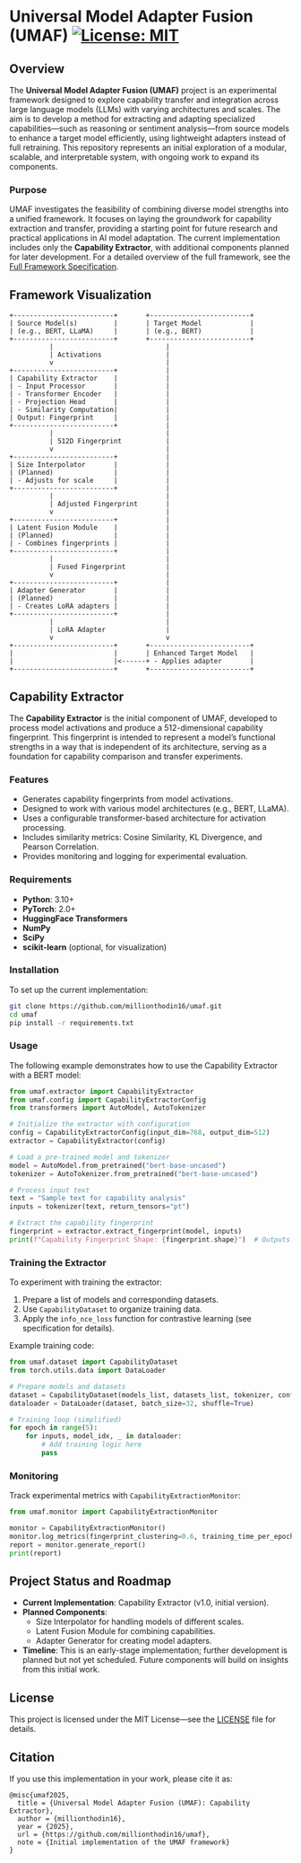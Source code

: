 # Universal Model Adapter Fusion (UMAF) [![License: MIT](https://img.shields.io/badge/License-MIT-yellow.svg)](https://opensource.org/licenses/MIT)

## Overview
The **Universal Model Adapter Fusion (UMAF)** project is an experimental framework designed to explore capability transfer and integration across large language models (LLMs) with varying architectures and scales. The aim is to develop a method for extracting and adapting specialized capabilities—such as reasoning or sentiment analysis—from source models to enhance a target model efficiently, using lightweight adapters instead of full retraining. This repository represents an initial exploration of a modular, scalable, and interpretable system, with ongoing work to expand its components.

### Purpose
UMAF investigates the feasibility of combining diverse model strengths into a unified framework. It focuses on laying the groundwork for capability extraction and transfer, providing a starting point for future research and practical applications in AI model adaptation. The current implementation includes only the **Capability Extractor**, with additional components planned for later development. For a detailed overview of the full framework, see the [Full Framework Specification](UMAF_Framework_Specification.md).

## Framework Visualization

```plaintext
+-------------------------+       +-------------------------+
| Source Model(s)         |       | Target Model            |
| (e.g., BERT, LLaMA)     |       | (e.g., BERT)            |
+-------------------------+       +-------------------------+
          |                            |
          | Activations                |
          v                            |
+-------------------------+            |
| Capability Extractor    |            |
| - Input Processor       |            |
| - Transformer Encoder   |            |
| - Projection Head       |            |
| - Similarity Computation|            |
| Output: Fingerprint     |            |
+-------------------------+            |
          |                            |
          | 512D Fingerprint           |
          v                            |
+-------------------------+            |
| Size Interpolator       |            |
| (Planned)               |            |
| - Adjusts for scale     |            |
+-------------------------+            |
          |                            |
          | Adjusted Fingerprint       |
          v                            |
+-------------------------+            |
| Latent Fusion Module    |            |
| (Planned)               |            |
| - Combines fingerprints |            |
+-------------------------+            |
          |                            |
          | Fused Fingerprint          |
          v                            |
+-------------------------+            |
| Adapter Generator       |            |
| (Planned)               |            |
| - Creates LoRA adapters |            |
+-------------------------+            |
          |                            |
          | LoRA Adapter               |
          v                            v
+-------------------------+       +-------------------------+
|                         |       | Enhanced Target Model   |
|                         |<------+ - Applies adapter       |
+-------------------------+       +-------------------------+
```

## Capability Extractor
The **Capability Extractor** is the initial component of UMAF, developed to process model activations and produce a 512-dimensional capability fingerprint. This fingerprint is intended to represent a model’s functional strengths in a way that is independent of its architecture, serving as a foundation for capability comparison and transfer experiments.

### Features
- Generates capability fingerprints from model activations.
- Designed to work with various model architectures (e.g., BERT, LLaMA).
- Uses a configurable transformer-based architecture for activation processing.
- Includes similarity metrics: Cosine Similarity, KL Divergence, and Pearson Correlation.
- Provides monitoring and logging for experimental evaluation.

### Requirements
- **Python**: 3.10+
- **PyTorch**: 2.0+
- **HuggingFace Transformers**
- **NumPy**
- **SciPy**
- **scikit-learn** (optional, for visualization)

### Installation
To set up the current implementation:
```bash
git clone https://github.com/millionthodin16/umaf.git
cd umaf
pip install -r requirements.txt
```

### Usage
The following example demonstrates how to use the Capability Extractor with a BERT model:
```python
from umaf.extractor import CapabilityExtractor
from umaf.config import CapabilityExtractorConfig
from transformers import AutoModel, AutoTokenizer

# Initialize the extractor with configuration
config = CapabilityExtractorConfig(input_dim=768, output_dim=512)
extractor = CapabilityExtractor(config)

# Load a pre-trained model and tokenizer
model = AutoModel.from_pretrained("bert-base-uncased")
tokenizer = AutoTokenizer.from_pretrained("bert-base-uncased")

# Process input text
text = "Sample text for capability analysis"
inputs = tokenizer(text, return_tensors="pt")

# Extract the capability fingerprint
fingerprint = extractor.extract_fingerprint(model, inputs)
print(f"Capability Fingerprint Shape: {fingerprint.shape}")  # Outputs: torch.Size([1, 512])
```

### Training the Extractor
To experiment with training the extractor:
1. Prepare a list of models and corresponding datasets.
2. Use `CapabilityDataset` to organize training data.
3. Apply the `info_nce_loss` function for contrastive learning (see specification for details).

Example training code:
```python
from umaf.dataset import CapabilityDataset
from torch.utils.data import DataLoader

# Prepare models and datasets
dataset = CapabilityDataset(models_list, datasets_list, tokenizer, config)
dataloader = DataLoader(dataset, batch_size=32, shuffle=True)

# Training loop (simplified)
for epoch in range(5):
    for inputs, model_idx, _ in dataloader:
        # Add training logic here
        pass
```

### Monitoring
Track experimental metrics with `CapabilityExtractionMonitor`:
```python
from umaf.monitor import CapabilityExtractionMonitor

monitor = CapabilityExtractionMonitor()
monitor.log_metrics(fingerprint_clustering=0.6, training_time_per_epoch=3600)
report = monitor.generate_report()
print(report)
```

## Project Status and Roadmap
- **Current Implementation**: Capability Extractor (v1.0, initial version).
- **Planned Components**: 
  - Size Interpolator for handling models of different scales.
  - Latent Fusion Module for combining capabilities.
  - Adapter Generator for creating model adapters.
- **Timeline**: This is an early-stage implementation; further development is planned but not yet scheduled. Future components will build on insights from this initial work.

## License
This project is licensed under the MIT License—see the [LICENSE](LICENSE) file for details.

## Citation
If you use this implementation in your work, please cite it as:
```
@misc{umaf2025,
  title = {Universal Model Adapter Fusion (UMAF): Capability Extractor},
  author = {millionthodin16},
  year = {2025},
  url = {https://github.com/millionthodin16/umaf},
  note = {Initial implementation of the UMAF framework}
}
```
